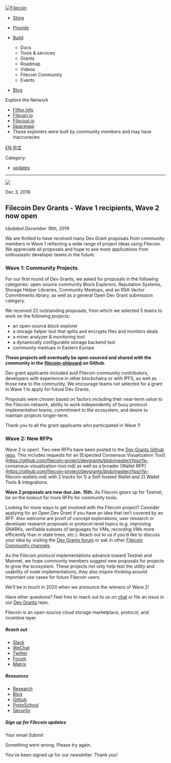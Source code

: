 [ ![Filecoin](../../../images/filecoin-logo.svg) ](../../../)

  * [Store](../../../store/)
  * [Provide](../../../provide/)
  * [Build](../../../build/)

    * Docs
    * Tools & services
    * Grants
    * Roadmap
    * Videos
    * Filecoin Community
    * Events

  * [Blog](../../../blog/)

Explore the Network

  * [Filfox.info](https://filfox.info/en)
  * [Filscan.io](https://filscan.io/#/tipset/chain)
  * [Filscout.io](https://filscout.io/en/)
  * [Spacegap](https://spacegap.github.io)
  * These explorers were built by community members and may have inaccuracies

[ EN ](../../../en) [ 中文 ](../../../zh-cn)

Category:

  * [updates](../../../blog/updates)

  *   *   * 

![](../../../images/icons/social/share.svg)

Dec 3, 2019  

## Filecoin Dev Grants - Wave 1 recipients, Wave 2 now open

_Updated December 18th, 2019_

We are thrilled to have received many Dev Grant proposals from community
members in Wave 1 reflecting a wide range of project ideas using Filecoin. We
appreciate all proposals and hope to see more applications from enthusiastic
developer teams in the future.

### Wave 1: Community Projects

For our first round of Dev Grants, we asked for proposals in the following
categories: open-source community Block Explorers, Reputation Systems, Storage
Helper Libraries, Community Meetups, and an RSA Vector Commitments library, as
well as a general Open Dev Grant submission category.

We received 22 outstanding proposals, from which we selected 5 teams to work
on the following projects:

  * an open-source block explorer
  * a storage helper tool that splits and encrypts files and monitors deals
  * a miner analyzer & monitoring tool
  * a dynamically configurable storage backend tool
  * community meetups in Eastern Europe

**These projects will eventually be open sourced and shared with the community
in the** [**filecoin-shipyard**](https://github.com/filecoin-shipyard) **on
Github.**

Dev grant applicants included avid Filecoin community contributors, developers
with experience in other blockchains or with IPFS, as well as those new to the
community. We encourage teams not selected for a grant in Wave 1 to apply for
future Dev Grants.

Proposals were chosen based on factors including their near-term value to the
Filecoin network, ability to work independently of busy protocol
implementation teams, commitment to the ecosystem, and desire to maintain
projects longer-term.

Thank you to all the grant applicants who participated in Wave 1!

### Wave 2: New RFPs

Wave 2 is open!. Two new RFPs have been posted to the [Dev Grants Github
repo](https://github.com/filecoin-project/devgrants/tree/master/rfps). This
includes requests for an [Expected Consensus Visualization
Tool](https://github.com/filecoin-project/devgrants/blob/master/rfps/rfp-
consensus-visualization-tool.md) as well as a broader [Wallet
RFP](https://github.com/filecoin-project/devgrants/blob/master/rfps/rfp-
filecoin-wallets.md) with 2 tracks for 1) a Self-hosted Wallet and 2) Wallet
Tools & Integrations.

**Wave 2 proposals are now due Jan. 15th.** As Filecoin gears up for Testnet,
be on the lookout for more RFPs for community tools.

Looking for more ways to get involved with the Filecoin project? Consider
applying for an Open Dev Grant if you have an idea that isn’t covered by an
RFP. Also welcome are proof of concept explorations, user research or
developer research proposals or protocol-level topics (e.g. improving SNARKs,
verifiable subsets of languages for VMs, recording VMs more efficiently than
in state trees, etc.). Reach out to us if you’d like to discuss your idea by
visiting the [Dev Grants forum](https://discuss.filecoin.io/c/devgrants) or
ask in other [Filecoin Community channels](https://filecoin.io/#community).

As the Filecoin protocol implementations advance toward Testnet and Mainnet,
we hope community members suggest new proposals for projects to grow the
ecosystem. These projects not only help test the utility and usability of node
implementations, they also inspire thinking around important use cases for
future Filecoin users.

We’ll be in touch in 2020 when we announce the winners of Wave 2!

Have other questions? Feel free to reach out to us on
[chat](https://github.com/filecoin-project/community#chat) or file an issue in
our [Dev Grants](https://github.com/filecoin-project/devgrants) repo.

Filecoin is an open-source cloud storage marketplace, protocol, and incentive
layer.

##### Reach out

  * [Slack ](https://filecoin.io/slack)
  * [WeChat  ](https://weixin.qq.com/r/1xz54Y-EctINrcuC90nF)
  * [Twitter ](https://twitter.com/Filecoin)
  * [Forum ](https://github.com/filecoin-project/community#forums)
  * [Matrix ](https://riot.im/app/#/group/+filecoin:matrix.org)

##### Resources

  * [Research](https://research.filecoin.io/)
  * [Blog](https://filecoin.io/blog/)
  * [Github](https://github.com/filecoin-project)
  * [ProtoSchool](https://proto.school/course/filecoin)
  * [Security](https://security.filecoin.io/)

##### Sign up for Filecoin updates

Your email Submit

Something went wrong. Please try again.

You’ve been signed up for our newsletter. Thank you!

